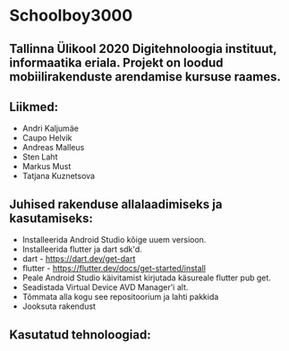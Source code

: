 # Schoolboy3000

## Tallinna Ülikool 2020 Digitehnoloogia instituut, informaatika eriala. Projekt on loodud mobiilirakenduste arendamise kursuse raames.

## Liikmed:
* Andri Kaljumäe
* Caupo Helvik
* Andreas Malleus
* Sten Laht
* Markus Must
* Tatjana Kuznetsova

## Juhised rakenduse allalaadimiseks ja kasutamiseks:
* Installeerida Android Studio kõige uuem versioon.
* Installeerida flutter ja dart sdk'd.
* dart - https://dart.dev/get-dart
* flutter - https://flutter.dev/docs/get-started/install
* Peale Android Studio käivitamist kirjutada käsureale flutter pub get.
* Seadistada Virtual Device AVD Manager'i alt. 
* Tõmmata alla kogu see repositoorium ja lahti pakkida
* Jooksuta rakendust

## Kasutatud tehnoloogiad:


